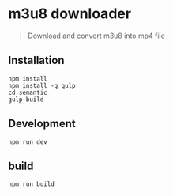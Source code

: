 # m3u8 downloader
> Download and convert m3u8 into mp4 file

## Installation

    npm install
    npm install -g gulp
    cd semantic
    gulp build

## Development

    npm run dev

## build

    npm run build
